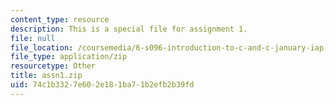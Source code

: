 ```yaml
---
content_type: resource
description: This is a special file for assignment 1.
file: null
file_location: /coursemedia/6-s096-introduction-to-c-and-c-january-iap-2013/74c1b3327e602e181ba71b2efb2b39fd_assn1.zip
file_type: application/zip
resourcetype: Other
title: assn1.zip
uid: 74c1b332-7e60-2e18-1ba7-1b2efb2b39fd
---
```


